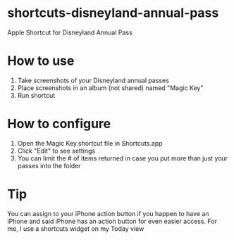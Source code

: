 # shortcuts-disneyland-annual-pass
Apple Shortcut for Disneyland Annual Pass

# How to use
1. Take screenshots of your Disneyland annual passes
2. Place screenshots in an album (not shared) named "Magic Key"
3. Run shortcut

# How to configure
1. Open the Magic Key.shortcut file in Shortcuts.app
2. Click "Edit" to see settings
3. You can limit the # of items returned in case you put more than just your passes into the folder

# Tip

You can assign to your iPhone action button if you happen to have an iPhone and said iPhone has an action button for even easier access. For me, I use a shortcuts widget on my Today view
